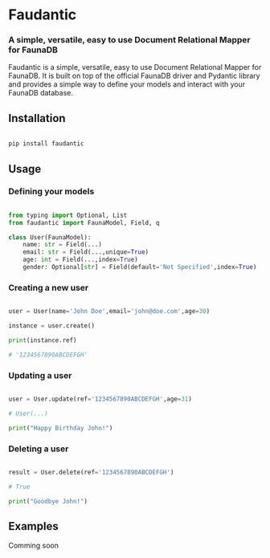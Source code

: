 # Faudantic

### A simple, versatile, easy to use Document Relational Mapper for FaunaDB

Faudantic is a simple, versatile, easy to use Document Relational Mapper for FaunaDB. It is built on top of the official FaunaDB driver and Pydantic library and provides a simple way to define your models and interact with your FaunaDB database.

## Installation

```bash

pip install faudantic

```

## Usage

### Defining your models

```python

from typing import Optional, List
from faudantic import FaunaModel, Field, q

class User(FaunaModel):
    name: str = Field(...)
    email: str = Field(...,unique=True)
    age: int = Field(...,index=True)
    gender: Optional[str] = Field(default='Not Specified',index=True)

```

### Creating a new user

```python

user = User(name='John Doe',email='john@doe.com',age=30)

instance = user.create()

print(instance.ref)

# '1234567890ABCDEFGH'

```

### Updating a user

```python

user = User.update(ref='1234567890ABCDEFGH',age=31)

# User(...)

print("Happy Birthday John!")

```

### Deleting a user

```python

result = User.delete(ref='1234567890ABCDEFGH')

# True

print("Goodbye John!")

```

## Examples

Comming soon




